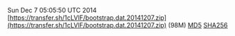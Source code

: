 Sun Dec  7 05:05:50 UTC 2014 [https://transfer.sh/1cLVlF/bootstrap.dat.20141207.zip](https://transfer.sh/1cLVlF/bootstrap.dat.20141207.zip) (98M) [MD5](https://transfer.sh/8ROUR/md5.txt) [SHA256](https://transfer.sh/1c4OlT/sha256.txt)


